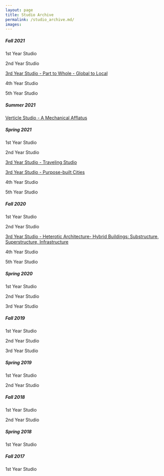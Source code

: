 ```yaml
---
layout: page
title: Studio Archive
permalink: /studio_archive.md/
images:
---
```


##### Fall 2021
  1st Year Studio

  2nd Year Studio

  [3rd Year Studio - Part to Whole - Global to Local](https://keanmgc.github.io/2021fall3yr-studio/)

  4th Year Studio

  5th Year Studio

##### Summer 2021
  [Verticle Studio - A Mechanical Afflatus](https://docs.google.com/document/d/e/2PACX-1vSRnFyb_-OEE44OLWIU4YYgqwFX-c69K0l-V1wfp5ccVH24-WNY6URFPzUVvqEAT8psW5skMPr1zww-/pub)

##### Spring 2021
1st Year Studio

2nd Year Studio

[3rd Year Studio - Traveling Studio](https://w03travelstudio.wordpress.com/)

[3rd Year Studio - Purpose-built Cities](https://keanmgc.github.io/2021-Spring-Studio/)

4th Year Studio

5th Year Studio

##### Fall 2020
1st Year Studio

2nd Year Studio

[3rd Year Studio - Heterotic Architecture- Hybrid Buildings: Substructure, Superstructure, Infrastructure](https://youtube.com/playlist?list=PLBtPB9RpflEZ9HoVBhDMIq7kyqf3rhElJ)

4th Year Studio

5th Year Studio

##### Spring 2020
1st Year Studio

2nd Year Studio

3rd Year Studio

##### Fall 2019

1st Year Studio

2nd Year Studio

3rd Year Studio

##### Spring 2019
1st Year Studio

2nd Year Studio

##### Fall 2018

1st Year Studio

2nd Year Studio

##### Spring 2018
1st Year Studio


##### Fall 2017

1st Year Studio
